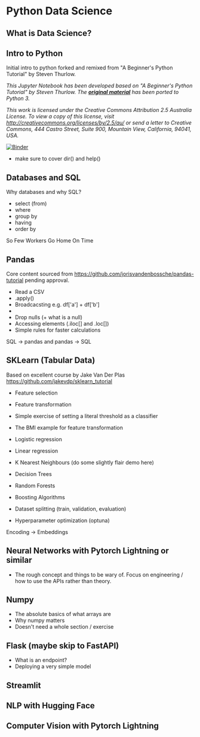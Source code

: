 # Python Data Science

## What is Data Science?

## Intro to Python

Initial intro to python forked and remixed from "A Beginner's Python Tutorial" by Steven Thurlow.

*This Jupyter Notebook has been developed based on "A Beginner's Python Tutorial" by Steven Thurlow. The __[original material](https://github.com/stoive/pythontutorial)__ has been ported to Python 3.*

*This work is licensed under the Creative Commons Attribution 2.5 Australia License. To view a copy of this license, visit http://creativecommons.org/licenses/by/2.5/au/ or send a letter to Creative Commons, 444 Castro Street, Suite 900, Mountain View, California, 94041, USA.*

[![Binder](https://mybinder.org/badge_logo.svg)](https://mybinder.org/v2/gh/jvdkwast/Python3_Jupyter_Notebook/HEAD?labpath=PythonIntro.ipynb)

* make sure to cover dir() and help()

## Databases and SQL

Why databases and why SQL?

* select (from)
* where 
* group by
* having 
* order by 

So Few Workers Go Home On Time

## Pandas 

Core content sourced from https://github.com/jorisvandenbossche/pandas-tutorial pending approval.

* Read a CSV 
* .apply()
* Broadcacsting e.g. df['a'] + df['b']
* 
* Drop nulls (+ what is a null)
* Accessing elements (.iloc[] and .loc[])
* Simple rules for faster calculations

SQL -> pandas and pandas -> SQL

## SKLearn (Tabular Data)

Based on excellent course by Jake Van Der Plas https://github.com/jakevdp/sklearn_tutorial

* Feature selection
* Feature transformation
* Simple exercise of setting a literal threshold as a classifier
* The BMI example for feature transformation

* Logistic regression
* Linear regression
* K Nearest Neighbours (do some slightly flair demo here)
* Decision Trees
* Random Forests
* Boosting Algorithms

* Dataset splitting (train, validation, evaluation)
* Hyperparameter optimization (optuna)

Encoding -> Embeddings

## Neural Networks with Pytorch Lightning or similar

* The rough concept and things to be wary of. Focus on engineering / how to use the APIs rather than theory.

## Numpy

* The absolute basics of what arrays are
* Why numpy matters
* Doesn't need a whole section / exercise

## Flask (maybe skip to FastAPI)

* What is an endpoint?
* Deploying a very simple model 

## Streamlit


## NLP with Hugging Face 

## Computer Vision with Pytorch Lightning
